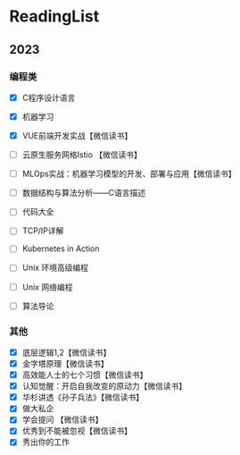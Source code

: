 # ReadingList

## 2023

### 编程类
- [x] C程序设计语言
- [x] 机器学习
- [x] VUE前端开发实战【微信读书】
- [ ] 云原生服务网格Istio 【微信读书】
- [ ] MLOps实战：机器学习模型的开发、部署与应用【微信读书】
- [ ] 数据结构与算法分析——C语言描述
- [ ] 代码大全
- [ ] TCP/IP详解
- [ ] Kubernetes in Action
- [ ] Unix 环境高级编程
- [ ] Unix 网络编程
- [ ] 算法导论


### 其他
- [x] 底层逻辑1,2【微信读书】
- [x] 金字塔原理【微信读书】
- [x] 高效能人士的七个习惯【微信读书】
- [x] 认知觉醒：开启自我改变的原动力【微信读书】
- [x] 华杉讲透《孙子兵法》【微信读书】
- [x] 做大私企
- [x] 学会提问 【微信读书】
- [x] 优秀到不能被忽视【微信读书】
- [x] 秀出你的工作
